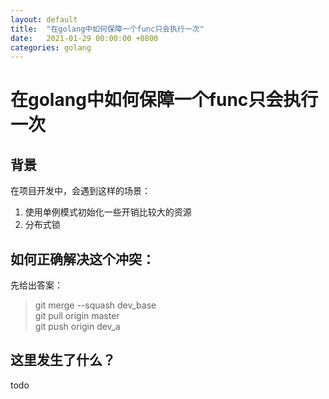 ```yaml
---
layout: default
title:  "在golang中如何保障一个func只会执行一次"
date:   2021-01-29 00:00:00 +0800
categories: golang
---
```


# 在golang中如何保障一个func只会执行一次

## 背景

在项目开发中，会遇到这样的场景：

1. 使用单例模式初始化一些开销比较大的资源
2. 分布式锁

## 如何正确解决这个冲突：

先给出答案：

> git merge --squash dev_base   
> git pull origin master    
> git push origin dev_a 


## 这里发生了什么？

todo